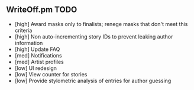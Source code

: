 WriteOff.pm TODO
----------------

- [high] Award masks only to finalists; renege masks that don't meet this criteria
- [high] Non auto-incrementing story IDs to prevent leaking author information
- [high] Update FAQ
- [med] Notifications
- [med] Artist profiles
- [low] UI redesign
- [low] View counter for stories
- [low] Provide stylometric analysis of entries for author guessing
